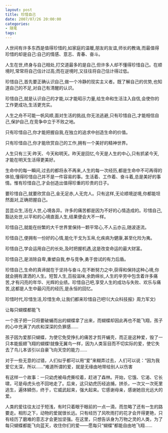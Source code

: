 ```yaml
---
layout: post
title: 珍惜自己
date: 2007/07/26 20:00:00
categories: 
- 随笔
tags: 
---
```


人世间有许多东西是值得珍惜的,如家庭的温暖,朋友的友谊,师长的教诲,而最值得珍惜的却是自己:自己的情感、意志、青春、奋斗。

人生在世,终身与自己相处,打交道最多的是自己,但许多人却不懂得珍惜自己。在顺境时,常常将自己估计过高;而在逆境时,又往往将自己估计得过低。

珍惜自己,首先要正确认识自己,做一个冷静的现实主义者。既了解自己的优势,也知道自己的不足,对自己有清醒的认识。

珍惜自己,就是认识自己的才能,以才能昭示力量,给生命和生活注入自信,会使你的工作更成功,生活更充实。

人生之舟不可能一帆风顺,面对生活的挑战,你无法逃避,只有珍惜自己,才能相信自己,保护自己,在竞争中立于不败之地。

只有珍惜自己,你才能把握自我,在独立的追求中创造生命的价值。

只有珍惜自己,你才能欣赏自己的工作,拥有一个美好的精神世界。

人生只有三天:昨天、今天和明天。昨天是回忆,今天是人生的中心,只有抓紧今天,才能在明天生活得更美好。

生命中的每一瞬间,过去的都将永不再来,人生的每一次经历,都是生命中不可再得的体验,懂得珍惜自己并不是一件容易的事。生活着、工作着、奋斗着,总是美好的事情。惟有珍惜自己,才会创造出值得珍重的珍贵的日子。

要珍惜自己,就要欣赏自己,金无足赤,人无完人。只有这样,无论顺境逆境,你都能坦然面对,正确把握自己。

芸芸众生,活在人世,心境各异。许多的痛苦都是因为不好的心情造成的。珍惜自己,豁达处世,以平和的心境直面人生,结果便会大不一样。

珍惜自己,就能在纷繁的大千世界里保持一颗平常心,不人云亦云,随波逐流。

珍惜自己,便拥有一份好的心情,能化干戈为玉帛,化疾病为健康,甚至化险为夷。

珍惜自己,学会运用自己的长处,及时把握机遇,这是改变命运的最大财富。

珍惜自己,是消除自卑,重塑自我,参与竞争,勇于尝试的有力后盾。

珍惜自己,生命的真谛就在于坚持与奋斗,在不断努力之中,获得和保持这种心境,你就会拥有潇洒的人生。短暂人生,百般滋味,余韵绵长,人生的辛劳中包含着许多痛苦,才有闪亮的年华、光辉的业绩。珍惜自己吧,享受人生的成功与失败、欢乐与痛苦,这都是人生中最闪亮的经历,是永恒的回忆。

珍惜时代,珍惜生活,珍惜生命,让我们都来珍惜自己吧!(《大众科技报》周力军文)

让每只蝴蝶都能飞

一个孩子把一只将要破蛹而出的蝴蝶拿了出来，而蝴蝶却因此再也不能飞翔，孩子的心中充满了内疚和深深的负罪感……

孩子因为爱那只蝴蝶，为使它免受挣扎的痛苦才剪开蛹壳，而正是这种爱，毁了一只本能振翅飞翔的蝴蝶!就像无翼鸟一样，因为人类盲目而不切实际的爱，使它失去了鸟儿本该引以自豪飞向天空的能力……

对于一些无意的过错，人们似乎都可以用“爱”来糊弄过去，人们可以说：“因为我爱它太深，所以……”难道所谓的爱，就是无缘由地带给别人以伤害

有这样一个故事：一只幼虎被母虎撕咬着，赶进了森林。开始，它饿、它渴、它长啸，可是母虎头也不回地走了。后来，这只幼虎历经追捕，拼杀，一次又一次死里逃生，遍体鳞伤，终于，它威武起来，强大起来。它感谢母亲，感谢她目光远大的爱。

人类的爱往往太过于短浅，有时只着眼于眼前的一点一滴，而忽略了还有一生的路要走。相形之下，动物的爱就很长远。只有经历了风吹雨打的花才会开得更艳，只有经历了磨难的意志才会更加坚强。在这里，只想告诉身为万物之灵的人类，为了每只蝴蝶都能飞向蓝天，收住你们的爱——愿每只“蝴蝶”都能自由地飞翔……
